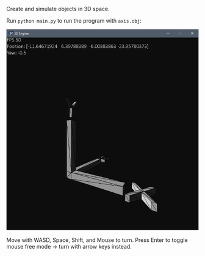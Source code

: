 Create and simulate objects in 3D space.

Run `python main.py` to run the program with `axis.obj`:

![program.png](program.png)

Move with WASD, Space, Shift, and Mouse to turn. Press Enter to toggle mouse free mode -> turn with arrow keys instead.

